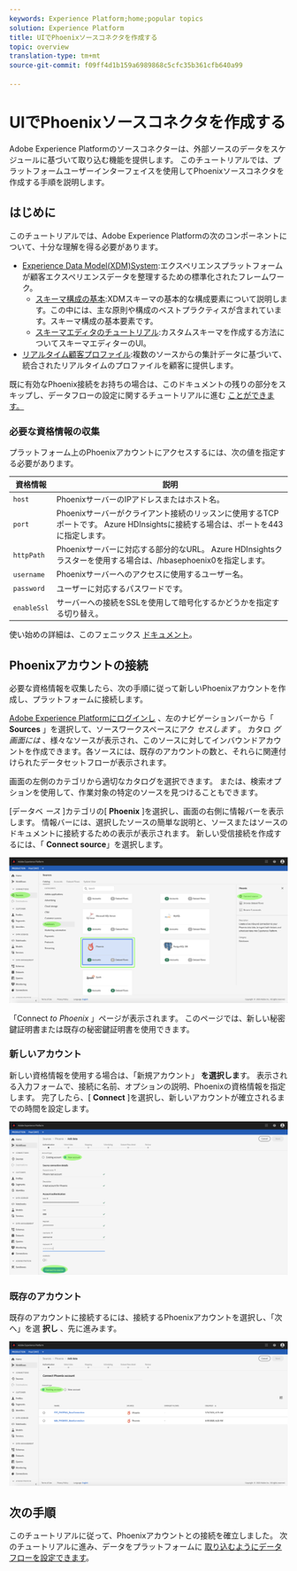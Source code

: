 ```yaml
---
keywords: Experience Platform;home;popular topics
solution: Experience Platform
title: UIでPhoenixソースコネクタを作成する
topic: overview
translation-type: tm+mt
source-git-commit: f09ff4d1b159a6989868c5cfc35b361cfb640a99

---
```



# UIでPhoenixソースコネクタを作成する

Adobe Experience Platformのソースコネクターは、外部ソースのデータをスケジュールに基づいて取り込む機能を提供します。 このチュートリアルでは、プラットフォームユーザーインターフェイスを使用してPhoenixソースコネクタを作成する手順を説明します。

## はじめに

このチュートリアルでは、Adobe Experience Platformの次のコンポーネントについて、十分な理解を得る必要があります。

* [Experience Data Model(XDM)System](../../../../../xdm/home.md):エクスペリエンスプラットフォームが顧客エクスペリエンスデータを整理するための標準化されたフレームワーク。
   * [スキーマ構成の基本](../../../../../xdm/schema/composition.md):XDMスキーマの基本的な構成要素について説明します。この中には、主な原則や構成のベストプラクティスが含まれています。スキーマ構成の基本要素です。
   * [スキーマエディタのチュートリアル](../../../../../xdm/tutorials/create-schema-ui.md):カスタムスキーマを作成する方法についてスキーマエディターのUI。
* [リアルタイム顧客プロファイル](../../../../../profile/home.md):複数のソースからの集計データに基づいて、統合されたリアルタイムのプロファイルを顧客に提供します。

既に有効なPhoenix接続をお持ちの場合は、このドキュメントの残りの部分をスキップし、データフローの設定に関するチュートリアルに進む [ことができます。](../../dataflow/databases.md)

### 必要な資格情報の収集

プラットフォーム上のPhoenixアカウントにアクセスするには、次の値を指定する必要があります。

| 資格情報 | 説明 |
| ---------- | ----------- |
| `host` | PhoenixサーバーのIPアドレスまたはホスト名。 |
| `port` | Phoenixサーバーがクライアント接続のリッスンに使用するTCPポートです。 Azure HDInsightsに接続する場合は、ポートを443に指定します。 |
| `httpPath` | Phoenixサーバーに対応する部分的なURL。 Azure HDInsightsクラスターを使用する場合は、/hbasephoenix0を指定します。 |
| `username` | Phoenixサーバーへのアクセスに使用するユーザー名。 |
| `password` | ユーザーに対応するパスワードです。 |
| `enableSsl` | サーバーへの接続をSSLを使用して暗号化するかどうかを指定する切り替え。 |

使い始めの詳細は、このフェニックス [ドキュメント](https://python-phoenixdb.readthedocs.io/en/latest/api.html)。

## Phoenixアカウントの接続

必要な資格情報を収集したら、次の手順に従って新しいPhoenixアカウントを作成し、プラットフォームに接続します。

<a href="https://platform.adobe.com" target="_blank">Adobe Experience Platformにログインし</a> 、左のナビゲーションバーから「 **Sources** 」を選択して、ソースワークスペースにアク *セスします* 。 カタロ *グ画面には* 、様々なソースが表示され、このソースに対してインバウンドアカウントを作成できます。各ソースには、既存のアカウントの数と、それらに関連付けられたデータセットフローが表示されます。

画面の左側のカテゴリから適切なカタログを選択できます。 または、検索オプションを使用して、作業対象の特定のソースを見つけることもできます。

[データベ *ース* ]カテゴリの[ **Phoenix** ]を選択し、画面の右側に情報バーを表示します。 情報バーには、選択したソースの簡単な説明と、ソースまたはソースのドキュメントに接続するための表示が表示されます。 新しい受信接続を作成するには、「 **Connect source**」を選択します。

![カタログ](../../../../images/tutorials/create/phoenix/catalog.png)

「Connect *to Phoenix* 」ページが表示されます。 このページでは、新しい秘密鍵証明書または既存の秘密鍵証明書を使用できます。

### 新しいアカウント

新しい資格情報を使用する場合は、「新規アカウント」 **を選択しま**&#x200B;す。 表示される入力フォームで、接続に名前、オプションの説明、Phoenixの資格情報を指定します。 完了したら、[ **Connect** ]を選択し、新しいアカウントが確立されるまでの時間を設定します。

![接続](../../../../images/tutorials/create/phoenix/new.png)

### 既存のアカウント

既存のアカウントに接続するには、接続するPhoenixアカウントを選択し、「次へ」を選 **択し** 、先に進みます。

![既存](../../../../images/tutorials/create/phoenix/existing.png)

## 次の手順

このチュートリアルに従って、Phoenixアカウントとの接続を確立しました。 次のチュートリアルに進み、データをプラットフォームに [取り込むようにデータフローを設定できます](../../dataflow/databases.md)。